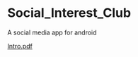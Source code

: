 # Social_Interest_Club
A social media app for android

[Intro.pdf](https://github.com/b21803366/Social_Interest_Club/blob/main/bbm384_1.pdf)
